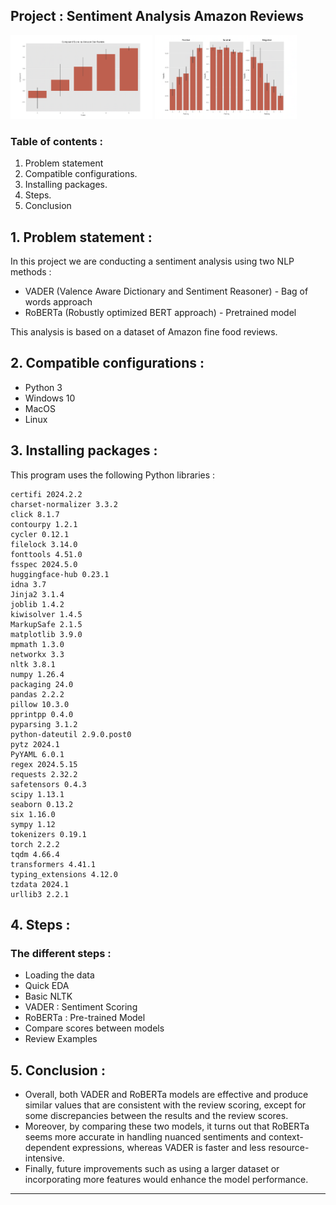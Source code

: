 ## Project : Sentiment Analysis Amazon Reviews

<p>
  <img src="pictures/Sentiment-Analysis-plot-1.png" width="45%" />
  <img src="pictures/Sentiment-Analysis-plot-2.png" width="45%" />
</p>

### Table of contents :

1. Problem statement
2. Compatible configurations.
3. Installing packages.
4. Steps.
5. Conclusion

## 1. Problem statement :

In this project we are conducting a sentiment analysis using two NLP methods :
* VADER  (Valence Aware Dictionary and Sentiment Reasoner) - Bag of words approach 
* RoBERTa (Robustly optimized BERT approach) - Pretrained model 

This analysis is based on a dataset of Amazon fine food reviews.

## 2. Compatible configurations :

* Python 3
* Windows 10
* MacOS
* Linux

## 3. Installing packages :
This program uses the following Python libraries :

```
certifi 2024.2.2
charset-normalizer 3.3.2
click 8.1.7
contourpy 1.2.1
cycler 0.12.1
filelock 3.14.0
fonttools 4.51.0
fsspec 2024.5.0
huggingface-hub 0.23.1
idna 3.7
Jinja2 3.1.4
joblib 1.4.2
kiwisolver 1.4.5
MarkupSafe 2.1.5
matplotlib 3.9.0
mpmath 1.3.0
networkx 3.3
nltk 3.8.1
numpy 1.26.4
packaging 24.0
pandas 2.2.2
pillow 10.3.0
pprintpp 0.4.0
pyparsing 3.1.2
python-dateutil 2.9.0.post0
pytz 2024.1
PyYAML 6.0.1
regex 2024.5.15
requests 2.32.2
safetensors 0.4.3
scipy 1.13.1
seaborn 0.13.2
six 1.16.0
sympy 1.12
tokenizers 0.19.1
torch 2.2.2
tqdm 4.66.4
transformers 4.41.1
typing_extensions 4.12.0
tzdata 2024.1
urllib3 2.2.1

```

## 4. Steps :

### The different steps : 

  * Loading the data
  * Quick EDA
  * Basic NLTK
  * VADER : Sentiment Scoring
  * RoBERTa : Pre-trained Model
  * Compare scores between models
  * Review Examples

## 5. Conclusion :

  * Overall, both VADER and RoBERTa models are effective and produce similar values that are
  consistent with the review scoring, except for some discrepancies between the results and the 
  review scores.
  * Moreover, by comparing these two models, it turns out that RoBERTa seems more accurate in 
  handling nuanced sentiments and context-dependent expressions, whereas VADER is faster and less 
  resource-intensive.
  * Finally, future improvements such as using a larger dataset or incorporating more features 
  would enhance the model performance.

---